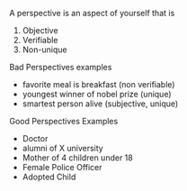 A perspective is an aspect of yourself that is 
1. Objective 
2. Verifiable  
3. Non-unique 

Bad Perspectives examples
* favorite meal is breakfast (non verifiable)
* youngest winner of nobel prize (unique)
* smartest person alive (subjective, unique)

Good Perspectives Examples
* Doctor
* alumni of X university 
* Mother of 4 children under 18 
* Female Police Officer
* Adopted Child


